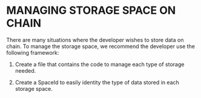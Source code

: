 # MANAGING STORAGE SPACE ON CHAIN

There are many situations where the developer wishes to store data on chain. To manage the storage space, we recommend the developer use the following framework:

1. Create a file that contains the code to manage each type of storage needed.

2. Create a SpaceId to easily identity the type of data stored in each storage space.
